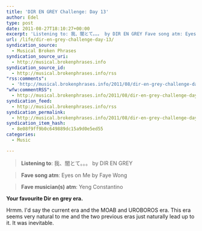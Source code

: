 ```yaml
---
title: 'DIR EN GREY Challenge: Day 13'
author: Edel
type: post
date: 2011-08-27T18:10:27+00:00
excerpt: 'Listening to: 我、闇とて。。。 by DIR EN GREY Fave song atm: Eyes on Me by Faye Wong Fave musician(s) atm: Yeng Constantino Your favourite Dir en grey era. Hrmm. I'd say the current era and the MOAB and UROBOROS era. This era seems very natural to me and the two previous eras just naturally lead up [...]'
url: /life/dir-en-grey-challenge-day-13/
syndication_source:
  - Musical Broken Phrases
syndication_source_uri:
  - http://musical.brokenphrases.info
syndication_source_id:
  - http://musical.brokenphrases.info/rss
"rss:comments":
  - 'http://musical.brokenphrases.info/2011/08/dir-en-grey-challenge-day-13/#comments'
"wfw:commentRSS":
  - http://musical.brokenphrases.info/2011/08/dir-en-grey-challenge-day-13/feed/
syndication_feed:
  - http://musical.brokenphrases.info/rss
syndication_permalink:
  - http://musical.brokenphrases.info/2011/08/dir-en-grey-challenge-day-13/
syndication_item_hash:
  - 8e08f9ff9b0c649889dc15a9d0e5ed55
categories:
  - Music

---
```

> **Listening to**: 我、闇とて。。。 by DIR EN GREY
  
> **Fave song atm**: Eyes on Me by Faye Wong
  
> **Fave musician(s) atm**: Yeng Constantino 

**Your favourite Dir en grey era.**

Hrmm. I'd say the current era and the MOAB and UROBOROS era. This era seems very natural to me and the two previous eras just naturally lead up to it. It was inevitable.


